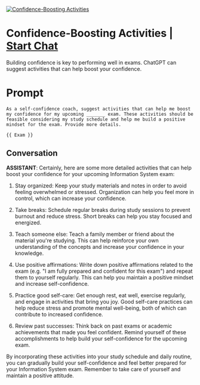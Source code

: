
[![Confidence-Boosting Activities](https://flow-prompt-covers.s3.us-west-1.amazonaws.com/icon/futuristic/futu_9.png)](https://gptcall.net/chat.html?data=%7B%22contact%22%3A%7B%22id%22%3A%22PRZ39gg7_C7WlH1-tQKfA%22%2C%22flow%22%3Atrue%7D%7D)
# Confidence-Boosting Activities | [Start Chat](https://gptcall.net/chat.html?data=%7B%22contact%22%3A%7B%22id%22%3A%22PRZ39gg7_C7WlH1-tQKfA%22%2C%22flow%22%3Atrue%7D%7D)
Building confidence is key to performing well in exams. ChatGPT can suggest activities that can help boost your confidence.

# Prompt

```
As a self-confidence coach, suggest activities that can help me boost my confidence for my upcoming _______ exam. These activities should be feasible considering my study schedule and help me build a positive mindset for the exam. Provide more details.

{{ Exam }}
```

## Conversation

**ASSISTANT**: Certainly, here are some more detailed activities that can help boost your confidence for your upcoming Information System exam:



1. Stay organized: Keep your study materials and notes in order to avoid feeling overwhelmed or stressed. Organization can help you feel more in control, which can increase your confidence.



2. Take breaks: Schedule regular breaks during study sessions to prevent burnout and reduce stress. Short breaks can help you stay focused and energized.



3. Teach someone else: Teach a family member or friend about the material you're studying. This can help reinforce your own understanding of the concepts and increase your confidence in your knowledge.



4. Use positive affirmations: Write down positive affirmations related to the exam (e.g. "I am fully prepared and confident for this exam") and repeat them to yourself regularly. This can help you maintain a positive mindset and increase self-confidence.



5. Practice good self-care: Get enough rest, eat well, exercise regularly, and engage in activities that bring you joy. Good self-care practices can help reduce stress and promote mental well-being, both of which can contribute to increased confidence.



6. Review past successes: Think back on past exams or academic achievements that made you feel confident. Remind yourself of these accomplishments to help build your self-confidence for the upcoming exam.



By incorporating these activities into your study schedule and daily routine, you can gradually build your self-confidence and feel better prepared for your Information System exam. Remember to take care of yourself and maintain a positive attitude.


